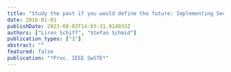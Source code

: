 ```yaml
---
title: "Study the past if you would define the future: Implementing Secure Multi-Party SDN Updates"
date: 2016-01-01
publishDate: 2023-08-03T14:03:31.914033Z
authors: ["Liron Schiff", "Stefan Schmid"]
publication_types: ["1"]
abstract: ""
featured: false
publication: "*Proc. IEEE SwSTE*"
---
```


